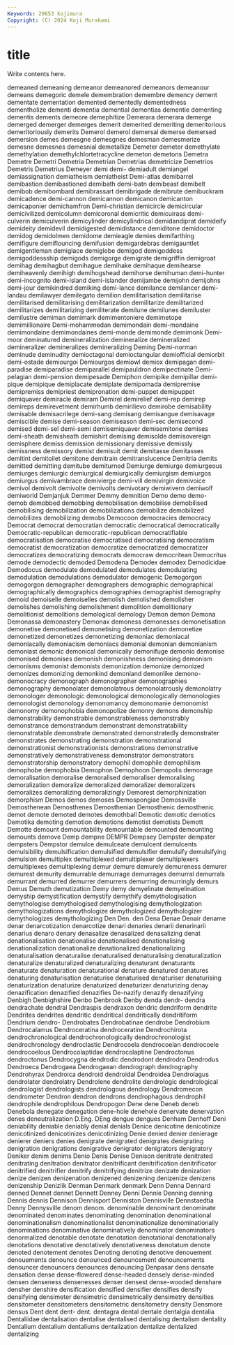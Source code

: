 ```yaml
---
Keywords: 29653 kojimura
Copyright: (C) 2024 Koji Murakami
---
```


# title

Write contents here.



demeaned demeaning demeanor demeanored demeanors demeanour
demeans demegoric demele demembration demembre demency dement dementate dementation demented
dementedly dementedness dementholize dementi dementia demential dementias dementie dementing dementis
dements demeore demephitize Demerara demerara demerge demerged demerger demerges demerit
demerited demeriting demeritorious demeritoriously demerits Demerol demerol demersal demerse demersed
demersion demes demesgne demesgnes demesman demesmerize demesne demesnes demesnial demetallize
Demeter demeter demethylate demethylation demethylchlortetracycline demeton demetons Demetra Demetre Demetri
Demetria Demetrian Demetrias demetricize Demetrios Demetris Demetrius Demeyer demi demi-
demiadult demiangel demiassignation demiatheism demiatheist Demi-atlas demibarrel demibastion demibastioned demibath
demi-batn demibeast demibelt demibob demibombard demibrassart demibrigade demibrute demibuckram demicadence
demi-cannon demicannon demicanon demicanton demicaponier demichamfron Demi-christian demicircle demicircular demicivilized
demicolumn demicoronal demicritic demicuirass demi-culverin demiculverin demicylinder demicylindrical demidandiprat demideify
demideity demidevil demidigested demidistance demiditone demidoctor demidog demidolmen demidome demieagle
demies demifarthing demifigure demiflouncing demifusion demigardebras demigauntlet demigentleman demiglace demiglobe
demigod demigoddess demigoddessship demigods demigorge demigrate demigriffin demigroat demihag demihagbut
demihague demihake demihaque demihearse demiheavenly demihigh demihogshead demihorse demihuman demi-hunter
demi-incognito demi-island demi-islander demijambe demijohn demijohns demi-jour demikindred demiking demi-lance
demilance demilancer demi-landau demilawyer demilegato demilion demilitarisation demilitarise demilitarised demilitarising
demilitarization demilitarize demilitarized demilitarizes demilitarizing demiliterate demilune demilunes demiluster demilustre
demiman demimark demimentoniere demimetope demimillionaire Demi-mohammedan demimondain demi-mondaine demimondaine demimondaines
demi-monde demimonde demimonk Demi-moor deminatured demineralization demineralize demineralized demineralizer demineralizes
demineralizing Deming Demi-norman deminude deminudity demioctagonal demioctangular demiofficial demiorbit demi-ostade
demiourgoi Demiourgos demiowl demiox demipagan demi-paradise demiparadise demiparallel demipauldron demipectinate
Demi-pelagian demi-pension demipesade Demiphon demipike demipillar demi-pique demipique demiplacate demiplate
demipomada demipremise demipremiss demipriest demipronation demi-puppet demipuppet demiquaver demiracle demiram
Demirel demirelief demi-rep demirep demireps demirevetment demirhumb demirilievo demirobe demisability
demisable demisacrilege demi-sang demisang demisangue demisavage demiscible demise demi-season demiseason
demi-sec demisecond demised demi-sel demi-semi demisemiquaver demisemitone demises demi-sheath demisheath
demishirt demising demisolde demisovereign demisphere demiss demission demissionary demissive demissly
demissness demissory demist demisuit demit demitasse demitasses demitint demitoilet demitone
demitrain demitranslucence Demitria demits demitted demitting demitube demiturned Demiurge demiurge
demiurgeous demiurges demiurgic demiurgical demiurgically demiurgism demiurgos demiurgus demivambrace demivierge
demi-vill demivirgin demivoice demivol demivolt demivolte demivolts demivotary demiwivern demiwolf
demiworld Demjanjuk Demmer Demmy demnition Demo demo demo- demob demobbed
demobbing demobilisation demobilise demobilised demobilising demobilization demobilizations demobilize demobilized demobilizes
demobilizing demobs Democoon democracies democracy Democrat democrat democratian democratic democratical
democratically Democratic-republican democratic-republican democratifiable democratisation democratise democratised democratising democratism democratist
democratization democratize democratized democratizer democratizes democratizing democrats democraw democritean Democritus
demode demodectic demoded Demodena Demodex demodex Demodicidae Demodocus demodulate demodulated
demodulates demodulating demodulation demodulations demodulator demogenic Demogorgon demogorgon demographer demographers
demographic demographical demographically demographics demographies demographist demography demoid demoiselle demoiselles
demolish demolished demolisher demolishes demolishing demolishment demolition demolitionary demolitionist demolitions
demological demology Demon demon Demona Demonassa demonastery Demonax demoness demonesses
demonetisation demonetise demonetised demonetising demonetization demonetize demonetized demonetizes demonetizing demoniac
demoniacal demoniacally demoniacism demoniacs demonial demonian demonianism demoniast demonic demonical
demonically demonifuge demonio demonise demonised demonises demonish demonishness demonising demonism
demonisms demonist demonists demonization demonize demonized demonizes demonizing demonkind demonland
demonlike demono- demonocracy demonograph demonographer demonographies demonography demonolater demonolatrous demonolatrously
demonolatry demonologer demonologic demonological demonologically demonologies demonologist demonology demonomancy demonomanie
demonomist demonomy demonophobia demonopolize demonry demons demonship demonstrability demonstrable demonstrableness
demonstrably demonstrance demonstrandum demonstrant demonstratability demonstratable demonstrate demonstrated demonstratedly demonstrater
demonstrates demonstrating demonstration demonstrational demonstrationist demonstrationists demonstrations demonstrative demonstratively demonstrativeness
demonstrator demonstrators demonstratorship demonstratory demophil demophile demophilism demophobe demophobia Demophon
Demophoon Demopolis demorage demoralisation demoralise demoralised demoraliser demoralising demoralization demoralize
demoralized demoralizer demoralizers demoralizes demoralizing demoralizingly Demorest demorphinization demorphism Demos
demos demoses Demospongiae Demossville Demosthenean Demosthenes Demosthenian Demosthenic demosthenic demot
demote demoted demotes demothball Demotic demotic demotics Demotika demoting demotion
demotions demotist demotists Demott Demotte demount demountability demountable demounted demounting
demounts demove Demp dempne DEMPR Dempsey Dempster dempster dempsters Dempstor
demulce demulceate demulcent demulcents demulsibility demulsification demulsified demulsifier demulsify demulsifying
demulsion demultiplex demultiplexed demultiplexer demultiplexers demultiplexes demultiplexing demur demure demurely
demureness demurer demurest demurity demurrable demurrage demurrages demurral demurrals demurrant
demurred demurrer demurrers demurring demurringly demurs Demus Demuth demutization Demy
demy demyelinate demyelination demyship demystification demystify demythify demythologisation demythologise demythologised
demythologising demythologization demythologizations demythologize demythologized demythologizer demythologizes demythologizing Den Den.
den Dena Denae Denair dename denar denarcotization denarcotize denari denaries
denarii denarinarii denarius denaro denary denasalize denasalized denasalizing denat denationalisation
denationalise denationalised denationalising denationalization denationalize denationalized denationalizing denaturalisation denaturalise denaturalised
denaturalising denaturalization denaturalize denaturalized denaturalizing denaturant denaturants denaturate denaturation denaturational
denature denatured denatures denaturing denaturisation denaturise denaturised denaturiser denaturising denaturization
denaturize denaturized denaturizer denaturizing denay denazification denazified denazifies De-nazify denazify
denazifying Denbigh Denbighshire Denbo Denbrook Denby denda dendr- dendra dendrachate
dendral Dendraspis dendraxon dendric dendriform dendrite Dendrites dendrites dendritic dendritical
dendritically dendritiform Dendrium dendro- Dendrobates Dendrobatinae dendrobe Dendrobium Dendrocalamus Dendroceratina
dendroceratine Dendrochirota dendrochronological dendrochronologically dendrochronologist dendrochronology dendroclastic Dendrocoela dendrocoelan dendrocoele
dendrocoelous Dendrocolaptidae dendrocolaptine Dendroctonus dendroctonus Dendrocygna dendrodic dendrodont dendrodra Dendrodus
Dendroeca Dendrogaea Dendrogaean dendrograph dendrography Dendrohyrax Dendroica dendroid dendroidal Dendroidea
Dendrolagus dendrolater dendrolatry Dendrolene dendrolite dendrologic dendrological dendrologist dendrologists dendrologous
dendrology Dendromecon dendrometer Dendron dendron dendrons dendrophagous dendrophil dendrophile dendrophilous
Dendropogon Dene dene Deneb deneb Denebola denegate denegation dene-hole denehole
denervate denervation denes deneutralization D.Eng. DEng dengue dengues Denham Denhoff
Deni deniability deniable deniably denial denials Denice denicotine denicotinize denicotinized
denicotinizes denicotinizing Denie denied denier denierage denierer deniers denies denigrate
denigrated denigrates denigrating denigration denigrations denigrative denigrator denigrators denigratory Deniker
denim denims Denio Denis Denise Denison denitrate denitrated denitrating denitration
denitrator denitrificant denitrification denitrificator denitrified denitrifier denitrify denitrifying denitrize denizate
denization denize denizen denizenation denizened denizening denizenize denizens denizenship Denizlik
Denman Denmark denmark Denn Denna Dennard denned Dennet dennet Dennett
Denney Denni Dennie Denning denning Dennis dennis Dennison Dennisport Denniston
Dennisville Dennstaedtia Denny Dennysville denom denom. denominable denominant denominate denominated
denominates denominating denomination denominational denominationalism denominationalist denominationalize denominationally denominations denominative
denominatively denominator denominators denormalized denotable denotate denotation denotational denotationally denotations
denotative denotatively denotativeness denotatum denote denoted denotement denotes Denoting denoting
denotive denouement denouements denounce denounced denouncement denouncements denouncer denouncers denounces
denouncing Denpasar dens densate densation dense dense-flowered dense-headed densely dense-minded
densen denseness densenesses denser densest dense-wooded denshare densher denshire densification
densified densifier densifies densify densifying densimeter densimetric densimetrically densimetry densities
densitometer densitometers densitometric densitometry density Densmore densus Dent dent dent-
dent. dentagra dental dentale dentalgia dentalia Dentaliidae dentalisation dentalise dentalised
dentalising dentalism dentality Dentalium dentalium dentaliums dentalization dentalize dentalized dentalizing
